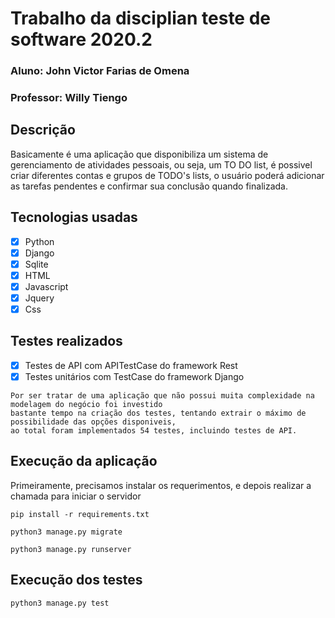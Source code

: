 # Trabalho da disciplian teste de software 2020.2
### Aluno: John Victor Farias de Omena
### Professor: Willy Tiengo

## Descrição

Basicamente é uma aplicação que disponibiliza um sistema de gerenciamento de atividades pessoais, ou seja, um TO DO list, é possivel criar diferentes contas e grupos de TODO's lists, o usuário poderá adicionar as tarefas pendentes e confirmar sua conclusão quando finalizada.

## Tecnologias usadas

- [x] Python
- [x] Django
- [x] Sqlite
- [x] HTML
- [x] Javascript
- [x] Jquery
- [x] Css

## Testes realizados

- [x] Testes de API com APITestCase do framework Rest
- [x] Testes unitários com TestCase do framework Django

```
Por ser tratar de uma aplicação que não possui muita complexidade na modelagem do negócio foi investido
bastante tempo na criação dos testes, tentando extrair o máximo de possibilidade das opções disponiveis,
ao total foram implementados 54 testes, incluindo testes de API.
```

## Execução da aplicação

Primeiramente, precisamos instalar os requerimentos, e depois realizar a chamada para iniciar o servidor

    pip install -r requirements.txt

    python3 manage.py migrate

    python3 manage.py runserver

## Execução dos testes

    python3 manage.py test

